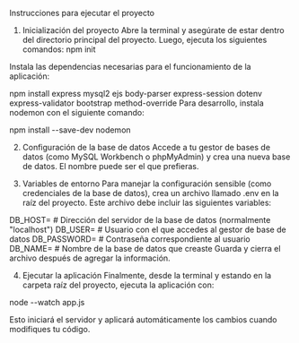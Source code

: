Instrucciones para ejecutar el proyecto
1. Inicialización del proyecto
Abre la terminal y asegúrate de estar dentro del directorio principal del proyecto. Luego, ejecuta los siguientes comandos:
npm init


Instala las dependencias necesarias para el funcionamiento de la aplicación:

npm install express mysql2 ejs body-parser express-session dotenv express-validator bootstrap method-override
Para desarrollo, instala nodemon con el siguiente comando:

npm install --save-dev nodemon

2. Configuración de la base de datos
Accede a tu gestor de bases de datos (como MySQL Workbench o phpMyAdmin) y crea una nueva base de datos. El nombre puede ser el que prefieras.

3. Variables de entorno
Para manejar la configuración sensible (como credenciales de la base de datos), crea un archivo llamado .env en la raíz del proyecto.
Este archivo debe incluir las siguientes variables:

DB_HOST=     # Dirección del servidor de la base de datos (normalmente "localhost")
DB_USER=     # Usuario con el que accedes al gestor de base de datos
DB_PASSWORD= # Contraseña correspondiente al usuario
DB_NAME=     # Nombre de la base de datos que creaste
Guarda y cierra el archivo después de agregar la información.

4. Ejecutar la aplicación
Finalmente, desde la terminal y estando en la carpeta raíz del proyecto, ejecuta la aplicación con:

node --watch app.js

Esto iniciará el servidor y aplicará automáticamente los cambios cuando modifiques tu código.

